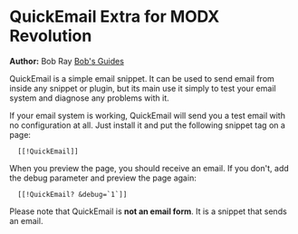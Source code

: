 QuickEmail Extra for MODX Revolution
=======================================

**Author:** Bob Ray [Bob's Guides](http://bobsguides.com)


QuickEmail is a simple email snippet. It can be used to
send email from inside any snippet or plugin, but its
main use it simply to test your email system and diagnose
any problems with it.

If your email system is working, QuickEmail will send you
a test email with no configuration at all. Just install it
and put the following snippet tag on a page:

      [[!QuickEmail]]

When you preview the page, you should receive an email. If you don't, add the debug parameter and preview the page again:

      [[!QuickEmail? &debug=`1`]]

Please note that QuickEmail is **not an email form**. It is a snippet that sends an email.
